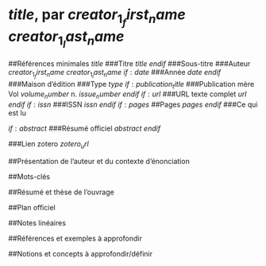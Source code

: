 $title$, par $creator_1_first_name$ $creator_1_last_name$
===================

##Références minimales
$title$
###Titre
$title$
$endif$
###Sous-titre
###Auteur
$creator_1_first_name$ $creator_1_last_name$
$if:date$
###Année
$date$
$endif$
###Maison d’édition
###Type
$type$
$if:publication_title$
###Publication mère
Vol $volume_number$ n. $issue_number$
$endif$
$if:url$
###URL texte complet
$url$
$endif$
$if:issn$
###ISSN
$issn$
$endif$
$if:pages$
##Pages
$pages$
$endif$
###Ce qui est lu

$if:abstract$
###Résumé officiel
$abstract$
$endif$

###Lien zotero
$zotero_url$

##Présentation de l’auteur et du contexte d’énonciation

##Mots-clés

##Résumé et thèse de l’ouvrage

##Plan officiel

##Notes linéaires

##Références et exemples à approfondir

##Notions et concepts à approfondir/définir
